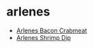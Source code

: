 # arlenes

 * [Arlenes Bacon Crabmeat](../../index/a/arlenes-bacon-crabmeat.json)
 * [Arlenes Shrimp Dip](../../index/a/arlenes-shrimp-dip.json)
